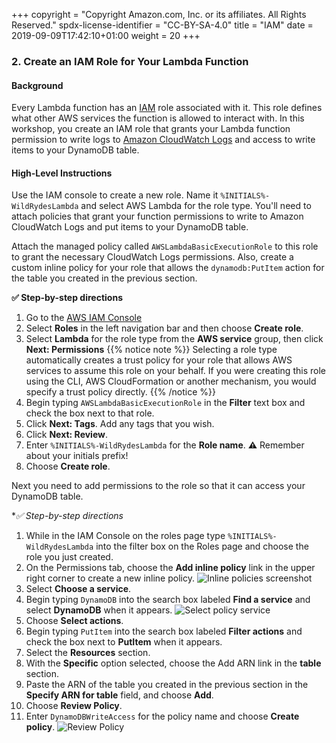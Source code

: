 +++
copyright = "Copyright Amazon.com, Inc. or its affiliates. All Rights Reserved."
spdx-license-identifier = "CC-BY-SA-4.0"
title = "IAM"
date = 2019-09-09T17:42:10+01:00
weight = 20
+++

### 2. Create an IAM Role for Your Lambda Function

#### Background

Every Lambda function has an [IAM][iam] role associated with it. This role defines what other AWS services the function is allowed to interact with. In this workshop, you create an IAM role that grants your Lambda function permission to write logs to [Amazon CloudWatch Logs][cloudwatch] and access to write items to your DynamoDB table.

#### High-Level Instructions

Use the IAM console to create a new role. Name it `%INITIALS%-WildRydesLambda` and select AWS Lambda for the role type. You'll need to attach policies that grant your function permissions to write to Amazon CloudWatch Logs and put items to your DynamoDB table.

Attach the managed policy called `AWSLambdaBasicExecutionRole` to this role to grant the necessary CloudWatch Logs permissions. Also, create a custom inline policy for your role that allows the `dynamodb:PutItem` action for the table you created in the previous section.

**:white_check_mark: Step-by-step directions**

1. Go to the [AWS IAM Console][iam-console]
1. Select **Roles** in the left navigation bar and then choose **Create role**.
1. Select **Lambda** for the role type from the **AWS service** group, then click **Next: Permissions**
{{% notice note %}}
Selecting a role type automatically creates a trust policy for your role that allows AWS services to assume this role on your behalf. If you were creating this role using the CLI, AWS CloudFormation or another mechanism, you would specify a trust policy directly.
{{% /notice %}}
1. Begin typing `AWSLambdaBasicExecutionRole` in the **Filter** text box and check the box next to that role.
1. Click **Next: Tags**. Add any tags that you wish.
1. Click **Next: Review**.
1. Enter `%INITIALS%-WildRydesLambda` for the **Role name**. **:warning:** Remember about your initials prefix!
1. Choose **Create role**. 

Next you need to add permissions to the role so that it can access your DynamoDB table.

**:white_check_mark: Step-by-step directions*

1. While in the IAM Console on the roles page type `%INITIALS%-WildRydesLambda` into the filter box on the Roles page and choose the role you just created.
1. On the Permissions tab, choose the **Add inline policy** link in the upper right corner to create a new inline policy.
    ![Inline policies screenshot](/aws-serverless-webapp-workshop/images/inline-policies.png)
1. Select **Choose a service**.
1. Begin typing `DynamoDB` into the search box labeled **Find a service** and select **DynamoDB** when it appears.
    ![Select policy service](/aws-serverless-webapp-workshop/images/select-policy-service.png)
1. Choose **Select actions**.
1. Begin typing `PutItem` into the search box labeled **Filter actions** and check the box next to **PutItem** when it appears.
1. Select the **Resources** section.
1. With the **Specific** option selected, choose the Add ARN link in the **table** section.
1. Paste the ARN of the table you created in the previous section in the **Specify ARN for table** field, and choose **Add**.
1. Choose **Review Policy**.
1. Enter `DynamoDBWriteAccess` for the policy name and choose **Create policy**.
    ![Review Policy](/aws-serverless-webapp-workshop/images/review-policy.png)

[cloudwatch]: https://aws.amazon.com/cloudwatch/
[iam]: https://aws.amazon.com/iam/
[iam-console]: https://console.aws.amazon.com/iam/home
